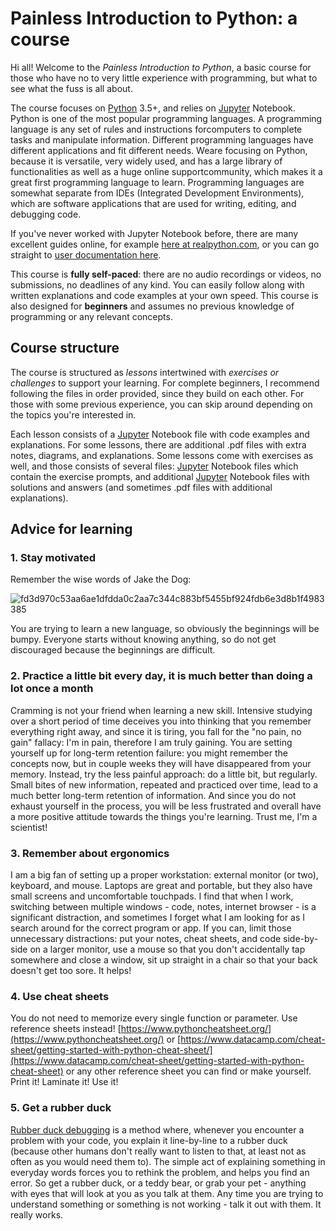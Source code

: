 # Painless Introduction to Python: a course
Hi all! 
Welcome to the _Painless Introduction to Python_, a basic course for those who have no to very little experience with programming, but what to see what the fuss is all about. 

The course focuses on [Python](https://www.python.org/) 3.5+, and relies on [Jupyter](https://jupyter.org/) Notebook. Python is one of the most popular programming languages. A programming language is any set of rules and instructions forcomputers to complete tasks and manipulate information. Different programming languages have different applications and fit different needs. Weare focusing on Python, because it is versatile, very widely used, and has a large library of functionalities as well as a huge online supportcommunity, which makes it a great first programming language to learn. Programming languages are somewhat separate from IDEs (Integrated Development Environments), which are software applications that are used for writing, editing, and debugging code. 

If you've never worked with Jupyter Notebook before, there are many excellent guides online, for example [here at realpython.com](https://realpython.com/jupyter-notebook-introduction/), or you can go straight to [user documentation here](https://jupyter-notebook.readthedocs.io/en/latest/notebook.html/). 

This course is **fully self-paced**: there are no audio recordings or videos, no submissions, no deadlines of any kind. You can easily follow along with written explanations and code examples at your own speed. This course is also designed for **beginners** and assumes no previous knowledge of programming or any relevant concepts. 

## Course structure
The course is structured as _lessons_ intertwined with _exercises or challenges_ to support your learning. For complete beginners, I recommend following the files in order provided, since they build on each other. For those with some previous experience, you can skip around depending on the topics you're interested in.

Each lesson consists of a [Jupyter](https://jupyter.org/) Notebook file with code examples and explanations. For some lessons, there are additional .pdf files with extra notes, diagrams, and explanations. Some lessons come with exercises as well, and those consists of several files: [Jupyter](https://jupyter.org/) Notebook files which contain the exercise prompts, and additional [Jupyter](https://jupyter.org/) Notebook files with solutions and answers (and sometimes .pdf files with additional explanations).

## Advice for learning
### 1. Stay motivated
Remember the wise words of Jake the Dog:

![fd3d970c53aa6ae1dfdda0c2aa7c344c883bf5455bf924fdb6e3d8b1f4983385](https://github.com/akaszowska/Painless-Introduction-to-Python-course/assets/48135520/d0660ba1-c14b-40cf-9244-c0083dae57dd)

You are trying to learn a new language, so obviously the beginnings will be bumpy. Everyone starts without knowing anything, so do not get discouraged because the beginnings are difficult. 

### 2. Practice a little bit every day, it is much better than doing a lot once a month
Cramming is not your friend when learning a new skill. Intensive studying over a short period of time deceives you into thinking that you remember everything right away, and since it is tiring, you fall for the "no pain, no gain" fallacy: I'm in pain, therefore I am truly gaining. You are setting yourself up for long-term retention failure: you might remember the concepts now, but in couple weeks they will have disappeared from your memory.
Instead, try the less painful approach: do a little bit, but regularly. Small bites of new information, repeated and practiced over time, lead to a much better long-term retention of information. And since you do not exhaust yourself in the process, you will be less frustrated and overall have a more positive attitude towards the things you're learning. 
Trust me, I'm a scientist! 

### 3. Remember about ergonomics
I am a big fan of setting up a proper workstation: external monitor (or two), keyboard, and mouse. Laptops are great and portable, but they also have small screens and uncomfortable touchpads. I find that when I work, switching between multiple windows - code, notes, internet browser - is a significant distraction, and sometimes I forget what I am looking for as I search around for the correct program or app. If you can, limit those unnecessary distractions: put your notes, cheat sheets, and code side-by-side on a larger monitor, use a mouse so that you don't accidentally tap somewhere and close a window, sit up straight in a chair so that your back doesn't get too sore. It helps!

### 4. Use cheat sheets
You do not need to memorize every single function or parameter. Use reference sheets instead! 
[https://www.pythoncheatsheet.org/](https://www.pythoncheatsheet.org/)
or [https://www.datacamp.com/cheat-sheet/getting-started-with-python-cheat-sheet/](https://www.datacamp.com/cheat-sheet/getting-started-with-python-cheat-sheet)
or any other reference sheet you can find or make yourself. Print it! Laminate it! Use it!

### 5. Get a rubber duck
[Rubber duck debugging](https://en.wikipedia.org/wiki/Rubber_duck_debugging) is a method where, whenever you encounter a problem with your code, you explain it line-by-line to a rubber duck (because other humans don't really want to listen to that, at least not as often as you would need them to). The simple act of explaining something in everyday words forces you to rethink the problem, and helps you find an error. So get a rubber duck, or a teddy bear, or grab your pet - anything with eyes that will look at you as you talk at them. Any time you are trying to understand something or something is not working - talk it out with them. It really works. 
